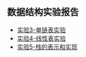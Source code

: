 ## 数据结构实验报告

* [实验3-单链表实验](https://github.com/xiaoeflyye/datastructure/blob/master/%E5%AE%9E%E9%AA%8C3-%E5%8D%95%E9%93%BE%E8%A1%A8%E5%AE%9E%E9%AA%8C.md)
* [实验4-线性表实验](https://github.com/xiaoeflyye/datastructure/blob/master/%E5%AE%9E%E9%AA%8C4-%E7%BA%BF%E6%80%A7%E8%A1%A8%E5%AE%9E%E9%AA%8C.md)
* [实验5-栈的表示和实现](https://github.com/xiaoeflyye/datastructure/blob/master/%E5%AE%9E%E9%AA%8C5-%E6%A0%88%E7%9A%84%E8%A1%A8%E7%A4%BA%E5%92%8C%E5%AE%9E%E7%8E%B0.md)
